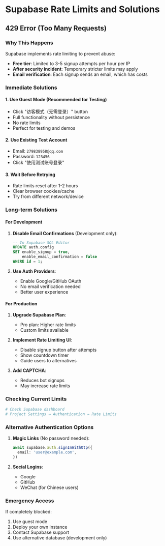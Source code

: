 # Supabase Rate Limits and Solutions

## 429 Error (Too Many Requests)

### Why This Happens
Supabase implements rate limiting to prevent abuse:
- **Free tier**: Limited to 3-5 signup attempts per hour per IP
- **After security incident**: Temporary stricter limits may apply
- **Email verification**: Each signup sends an email, which has costs

### Immediate Solutions

#### 1. Use Guest Mode (Recommended for Testing)
- Click "访客模式（无需登录）" button
- Full functionality without persistence
- No rate limits
- Perfect for testing and demos

#### 2. Use Existing Test Account
- Email: `279838958@qq.com`
- Password: `123456`
- Click "使用测试账号登录"

#### 3. Wait Before Retrying
- Rate limits reset after 1-2 hours
- Clear browser cookies/cache
- Try from different network/device

### Long-term Solutions

#### For Development
1. **Disable Email Confirmations** (Development only):
   ```sql
   -- In Supabase SQL Editor
   UPDATE auth.config 
   SET enable_signup = true,
       enable_email_confirmation = false
   WHERE id = 1;
   ```

2. **Use Auth Providers**:
   - Enable Google/GitHub OAuth
   - No email verification needed
   - Better user experience

#### For Production
1. **Upgrade Supabase Plan**:
   - Pro plan: Higher rate limits
   - Custom limits available

2. **Implement Rate Limiting UI**:
   - Disable signup button after attempts
   - Show countdown timer
   - Guide users to alternatives

3. **Add CAPTCHA**:
   - Reduces bot signups
   - May increase rate limits

### Checking Current Limits
```bash
# Check Supabase dashboard
# Project Settings → Authentication → Rate Limits
```

### Alternative Authentication Options

1. **Magic Links** (No password needed):
   ```typescript
   await supabase.auth.signInWithOtp({
     email: 'user@example.com',
   })
   ```

2. **Social Logins**:
   - Google
   - GitHub  
   - WeChat (for Chinese users)

### Emergency Access
If completely blocked:
1. Use guest mode
2. Deploy your own instance
3. Contact Supabase support
4. Use alternative database (development only)